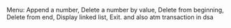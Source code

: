 Menu:
Append a number,
 Delete a number by value,
 Delete from beginning,
 Delete from end,
 Display linked list,
 Exit.
and also atm transaction in dsa
